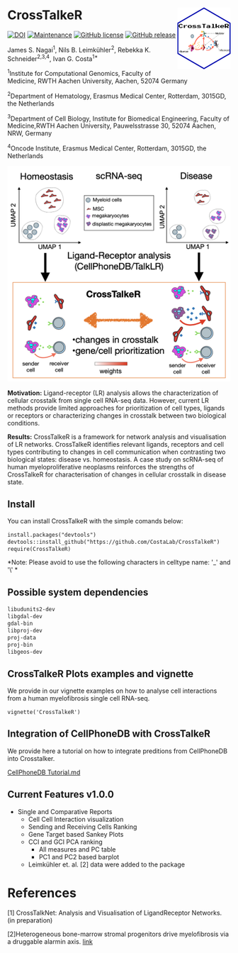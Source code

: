 # CrossTalkeR <img src="inst/figures/logo1.png" align="right" width="120" />


[![DOI](https://zenodo.org/badge/329572127.svg)](https://zenodo.org/badge/latestdoi/329572127)
[![Maintenance](https://img.shields.io/badge/Maintained%3F-yes-green.svg)](https://GitHub.com/CostaLab/CrossTalkeR.js/graphs/commit-activity)
[![GitHub license](https://img.shields.io/github/license/CostaLab/CrossTalkeR.svg)](https://github.com/CostaLab/CrossTalkeR.js/blob/master/LICENSE)
[![GitHub release](https://img.shields.io/github/release/CostaLab/CrossTalkeR.svg)](https://GitHub.com/CostaLab/CrossTalkeR.js/releases/)



James S. Nagai<sup>1</sup>,
Nils B. Leimkühler<sup>2</sup>,
Rebekka K. Schneider<sup>2,3,4</sup>,
Ivan G. Costa<sup>1*</sup>

<sup>1</sup>Institute for Computational Genomics, Faculty of Medicine, RWTH Aachen University, Aachen, 52074 Germany

<sup>2</sup>Department of Hematology, Erasmus Medical Center, Rotterdam, 3015GD, the Netherlands

<sup>3</sup>Department of Cell Biology, Institute for Biomedical Engineering, Faculty of Medicine,RWTH Aachen University, Pauwelsstrasse 30, 52074 Aachen, NRW, Germany

<sup>4</sup>Oncode Institute, Erasmus Medical Center, Rotterdam, 3015GD, the Netherlands

![scheme](./CrossTalkeR_only_A.png)



**Motivation:** Ligand-receptor (LR) analysis allows the characterization of cellular crosstalk from single cell RNA-seq data. However, current LR methods provide limited approaches for prioritization of cell types, ligands or receptors or characterizing changes in crosstalk between two biological conditions.

**Results:** CrossTalkeR is a framework for network analysis and visualisation of LR networks. CrossTalkeR identifies relevant ligands, receptors and cell types contributing to changes in cell communication when contrasting two biological states: disease vs. homeostasis. A case study on scRNA-seq of human myeloproliferative neoplasms reinforces the strengths of CrossTalkeR for characterisation of changes in cellular crosstalk in disease state.

## Install

You can install CrossTalkeR with the simple comands below:


```{r}
install.packages("devtools")
devtools::install_github("https://github.com/CostaLab/CrossTalkeR")
require(CrossTalkeR)
```

*Note: Please avoid to use the following characters in celltype name: '_' and '\\' *

## Possible system dependencies

```
libudunits2-dev
libgdal-dev
gdal-bin
libproj-dev
proj-data
proj-bin
libgeos-dev

```

## CrossTalkeR Plots examples and vignette

We provide in our vignette examples on how to analyse cell interactions from a human myelofibrosis single cell RNA-seq.

```{r}
vignette('CrossTalkeR')
```


## Integration of CellPhoneDB with CrossTalkeR

We provide here a tutorial on how to integrate preditions from CellPhoneDB into Crosstalker.

[CellPhoneDB Tutorial.md](https://github.com/CostaLab/CrossTalkeR/blob/master/CellPhoneDB%20Tutorial.md)


## Current Features v1.0.0
- Single and Comparative Reports
   - Cell Cell Interaction visualization
   - Sending and Receiving Cells Ranking
   - Gene Target based Sankey Plots
   - CCI and GCI PCA ranking
      - All measures and PC table
      - PC1 and PC2 based barplot
   - Leimkühler et. al. [2] data were added to the package



# References

[1] CrossTalkNet: Analysis and Visualisation of LigandReceptor Networks. (in preparation)

[2]Heterogeneous bone-marrow stromal progenitors drive myelofibrosis via a druggable alarmin axis. [link](https://www.cell.com/cell-stem-cell/fulltext/S1934-5909(20)30542-7#secsectitle0115)
